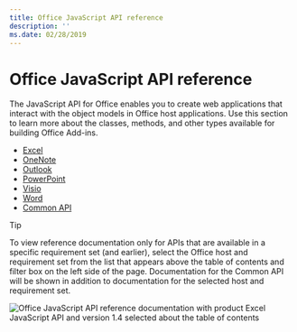 ```yaml
---
title: Office JavaScript API reference 
description: ''
ms.date: 02/28/2019
---
```


# Office JavaScript API reference

The JavaScript API for Office enables you to create web applications that interact with the object models in Office host applications. Use this section to learn more about the classes, methods, and other types available for building Office Add-ins.

- [Excel](/javascript/api/api-ref-office-js?view=excel-js-preview)
- [OneNote](/javascript/api/api-ref-office-js?view=onenote-js-1.1)
- [Outlook](/javascript/api/api-ref-office-js?view=outlook-js-preview)
- [PowerPoint](/javascript/api/api-ref-office-js?view=powerpoint-js-1.1)
- [Visio](/javascript/api/api-ref-office-js?view=visio-js-1.1)
- [Word](/javascript/api/api-ref-office-js?view=word-js-preview)
- [Common API](/javascript/api/api-ref-office-js?view=common-js)

> [!TIP]
> To view reference documentation only for APIs that are available in a specific requirement set (and earlier), select the Office host and requirement set from the list that appears above the table of contents and filter box on the left side of the page. Documentation for the Common API will be shown in addition to documentation for the selected host and requirement set.
> 
> ![Office JavaScript API reference documentation with product Excel JavaScript API and version 1.4 selected about the table of contents](images/api-ref-moniker-selector-1.png)
